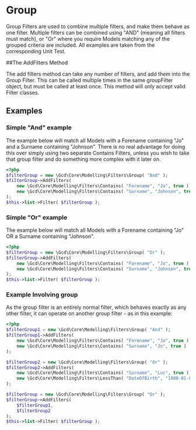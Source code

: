 # Group

Group Filters are used to combine multiple filters, and make them behave as one filter. Multiple filters can be combined using "AND"
(meaning all filters must match), or "Or" where you require Models matching any of the grouped criteria are included. All examples are
taken from the corresponding Unit Test.

##The AddFilters Method

The add filters method can take any number of filters, and add them into the Group Filter. This can be called multiple times in
the same groupFilter object, but must be called at least once. This method will only accept valid Filter classes.

## Examples

### Simple "And" example
The example below will match all Models with a Forename containing "Jo" and a Surname containing "Johnson".
There is no real advantage for doing this over simply using two separate Contains Filters, unless you wish to take that
group filter and do something more complex with it later on.

~~~php
<?php
$filterGroup = new \Gcd\Core\Modelling\Filters\Group( "And" );
$filterGroup->AddFilters(
	new \Gcd\Core\Modelling\Filters\Contains( "Forename", "Jo", true ),
	new \Gcd\Core\Modelling\Filters\Contains( "Surname", "Johnson", true )
);
$this->list->Filter( $filterGroup );
~~~

### Simple "Or" example
The example below will match all Models with a Forename containing "Jo" OR a Surname containing "Johnson".

~~~php
<?php
$filterGroup = new \Gcd\Core\Modelling\Filters\Group( "Or" );
$filterGroup->AddFilters(
	new \Gcd\Core\Modelling\Filters\Contains( "Forename", "Jo", true ),
	new \Gcd\Core\Modelling\Filters\Contains( "Surname", "Johnson", true )
);
$this->list->Filter( $filterGroup );
~~~

### Example Involving group
As the group filter is an entirely normal filter, which behaves exactly as any other filter, it can operate on another group
filter - as in this example:

~~~php
<?php
$filterGroup1 = new \Gcd\Core\Modelling\Filters\Group( "And" );
$filterGroup1->AddFilters(
	new \Gcd\Core\Modelling\Filters\Contains( "Forename", "Jo", true ),
	new \Gcd\Core\Modelling\Filters\Contains( "Surname", "Jo", true )
);

$filterGroup2 = new \Gcd\Core\Modelling\Filters\Group( "Or" );
$filterGroup2->AddFilters(
	new \Gcd\Core\Modelling\Filters\Contains( "Surname", "Luc", true ),
	new \Gcd\Core\Modelling\Filters\LessThan( "DateOfBirth", "1980-01-01", true )
);

$filterGroup = new \Gcd\Core\Modelling\Filters\Group( "Or" );
$filterGroup->AddFilters(
	$filterGroup1,
	$filterGroup2
);
$this->list->Filter( $filterGroup );
~~~

